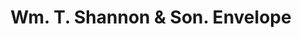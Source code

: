 ---
doi: 10.7916/D88W4RGC
date_other: '1884'
date_other_textual: '1884'
form: printed ephemera
genre:
- Envelopes
name:
- Wm. T. Shannon & Son
object_in_context_url: https://biggert.cul.columbia.edu/items/view/ave_biggert_01502
subject_hierarchical_geographic:
- Pittsburgh, Pennsylvania, United States
subject_name:
- Wm. T. Shannon & Son
title: Wm. T. Shannon & Son. Envelope
sort_title: Wm. T. Shannon & Son. Envelope
call_number: ave_biggert_01502
coordinates:
- 40.439722222222215,-79.97638888888889
pid: ave_biggert_01502
identifiers: ave_biggert_01502
thumbnail: https://derivativo-1.library.columbia.edu/iiif/2/ldpd:343992/full/!256,256/0/native.jpg
permalink: /biggert/ave_biggert_01502/
layout: iiif-image-page
---